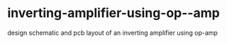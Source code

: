 # inverting-amplifier-using-op--amp
design schematic and pcb layout of an inverting amplifier using op-amp
